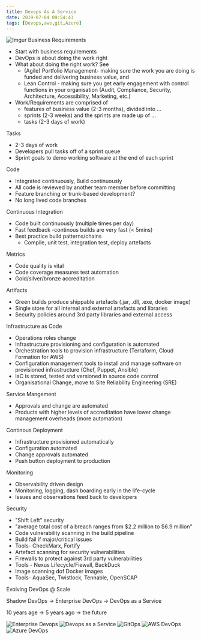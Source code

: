 ```yaml
---
title: Devops As A Service
date: 2019-07-04 09:54:43
tags: [Devops,aws,git,Azure]
---
```

![Imgur](https://i.imgur.com/5ci7g2C.png)
Business Requirements
- Start with business requirements
- DevOps is about doing the work right
- What about doing the right work? See
   - (Agile) Portfolio Management- making sure the work you are doing is funded and delivering business value, and
   - Lean Control - making sure you get early engagement with control functions in your organisation (Audit, Compliance, Security, Architecture,
     Accessibility, Marketing, etc.)
- Work/Requirements are comprised of
   - features of business value (2-3 months), divided into ...
   - sprints (2-3 weeks) and the sprints are made up of ...
   - tasks (2-3 days of work)

Tasks
- 2-3 days of work
- Developers pull tasks off of a sprint queue
- Sprint goals to demo working software at the end of each sprint

Code
- Integrated continuously, Build continuously
- All code is reviewed by another team member before committing
- Feature branching or trunk-based development?
- No long lived code branches

Continuous Integration
- Code built continuously (multiple times per day)
- Fast feedback -continous builds are very fast (< 5mins)
- Best practice build patterns/chains
   - Compile, unit test, integration test, deploy artefacts

Metrics
- Code quality is vital
- Code coverage measures test automation
- Gold/silver/bronze accreditation

Artifacts
- Green builds produce shippable artefacts (.jar, .dll, .exe, docker image)
- Single store for all internal and external artefacts and libraries
- Security policies around 3rd party libraries and external access

Infrastructure as Code
- Operations roles change
- Infrastructure provisioning and configuration is automated
- Orchestration tools to provision infrastructure (Terraform, Cloud Formation for AWS)
- Configuration management tools to install and manage software on provisioned infrastructure (Chef, Puppet, Ansible)
- IaC is stored, tested and versioned in source code control
- Organisational Change, move to Site Reliability Engineering (SRE)

Service Mangement
- Approvals and change are automated
- Products with higher levels of accreditation have lower change management overheads (more automation)

Continous Deployment
- Infrastructure provisioned automatically
- Configuration automated
- Change approvals automated
- Push button deployment to production

Monitoring
- Observability driven design
- Monitoring, logging, dash boarding early in the life-cycle
- Issues and observations feed back to developers

Security
- "Shift Left" security
- "average total cost of a breach ranges from $2.2 million to $6.9 million"
- Code vulnerability scanning in the build pipeline
- Build fail if major/critical issues
- Tools- CheckMarx, Fortify
- Artefact scanning for security vulnerabilities
- Firewalls to protect against 3rd party vulnerabilities
- Tools - Nexus Lifecycle/Fiewall, BackDuck
- Image scanning dof Docker images
- Tools- AquaSec, Twistlock, Tennable, OpenSCAP

Evolving DevOps @ Scale

Shadow DevOps -> Enterprise DevOps -> DevOps as a Service

10 years age -> 5 years ago  -> the future

![Enterprise Devops](https://i.imgur.com/6Ei88Zz.jpg)
![Devops as a Service](https://i.imgur.com/jRJvY69.jpg)
![GitOps](https://i.imgur.com/kQNGOfS.jpg)
![AWS DevOps](https://i.imgur.com/Vvmeafo.jpg)
![Azure DevOps](https://i.imgur.com/lwpUXVf.jpg)
